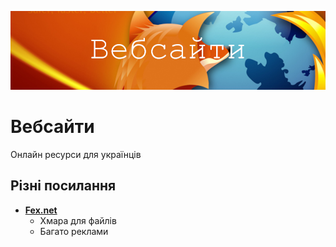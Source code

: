 ![Title](/pages/websites.png)

# Вебсайти

Онлайн ресурси для українців

## Різні посилання
- [**Fex.net**](https://fex.net/)
  - Хмара для файлів
  - Багато реклами